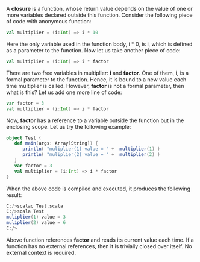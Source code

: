 A **closure** is a function, whose return value depends on the value of one or more variables declared outside this function. Consider the following piece of code with anonymous function:
```Scala
val multiplier = (i:Int) => i * 10
```
Here the only variable used in the function body, i * 0, is i, which is defined as a parameter to the function. Now let us take another piece of code:
```Scala
val multiplier = (i:Int) => i * factor
```
There are two free variables in multiplier: **i** and **factor**. One of them, i, is a formal parameter to the function. Hence, it is bound to a new value each time multiplier is called. However, **factor** is not a formal parameter, then what is this? Let us add one more line of code:
```Scala
var factor = 3
val multiplier = (i:Int) => i * factor
```
Now, **factor** has a reference to a variable outside the function but in the enclosing scope. Let us try the following example:
```Scala
object Test {
   def main(args: Array[String]) {
      println( "muliplier(1) value = " +  multiplier(1) )
      println( "muliplier(2) value = " +  multiplier(2) )
   }
   var factor = 3
   val multiplier = (i:Int) => i * factor
}
```
When the above code is compiled and executed, it produces the following result:
```Scala
C:/>scalac Test.scala
C:/>scala Test
muliplier(1) value = 3
muliplier(2) value = 6
C:/>
```
Above function references **factor** and reads its current value each time. If a function has no external references, then it is trivially closed over itself. No external context is required.